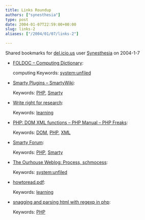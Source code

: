 ```yaml
---
title: Links Roundup
authors: ["synesthesia"]
type: post
date: 2004-01-07T22:59:00+00:00
slug: links-2 
aliases: ["/2004/01/07/links-2"]

---
```

Shared bookmarks for [del.icio.us][1] user  [Synesthesia][2] on 2004-1-7

  * [FOLDOC &#8211; Computing Dictionary][3]:
  
    computing Keywords: [system:unfiled][4]
  * [Smarty Plugins &#8211; SmartyWiki][5]:
   
    Keywords: [PHP][6], [Smarty][7]
  * [Write right for research][8]:
   
    Keywords: [learning][9]
  * [PHP: DOM XML functions &#8211; PHP Manual &#8211; PHP Freaks][10]:
   
    Keywords: [DOM][11], [PHP][6], [XML][12]
  * [Smarty Forum][13]:
   
    Keywords: [PHP][6], [Smarty][7]
  * [The Ourhouse Weblog: Process, schmocess][14]:
   
    Keywords: [system:unfiled][4]
  * [howtoread.pdf][15]:
   
    Keywords: [learning][9]
  * [snagging and parsing html with regexp in php][16]:
   
    Keywords: [PHP][6]

 [1]: https://del.icio.us/
 [2]: https://del.icio.us/synesthesia
 [3]: https://foldoc.doc.ic.ac.uk/foldoc/ "https://foldoc.doc.ic.ac.uk/foldoc/"
 [4]: https://del.icio.us/synesthesia/system:unfiled
 [5]: https://smarty.incutio.com/?page=SmartyPlugins "https://smarty.incutio.com/?page=SmartyPlugins"
 [6]: https://del.icio.us/synesthesia/PHP
 [7]: https://del.icio.us/synesthesia/Smarty
 [8]: https://www-uilots.let.uu.nl/ma-phdprog/phdpage/paperadvice.html "https://www-uilots.let.uu.nl/ma-phdprog/phdpage/paperadvice.html"
 [9]: https://del.icio.us/synesthesia/learning
 [10]: https://www.phpfreaks.com/phpmanual/page/ref.domxml.html "https://www.phpfreaks.com/phpmanual/page/ref.domxml.html"
 [11]: https://del.icio.us/synesthesia/DOM
 [12]: https://del.icio.us/synesthesia/XML
 [13]: https://www.phpinsider.com/smarty-forum/index.php?sid=12aa10b02f9d9c7ef70f2bb8c5e0a1da "https://www.phpinsider.com/smarty-forum/index.php?sid=12aa10b02f9d9c7ef70f2bb8c5e0a1da"
 [14]: https://www.roundourhouse.com/blog/archives/000119.html "https://www.roundourhouse.com/blog/archives/000119.html"
 [15]: https://www.si.umich.edu/~pne/PDF/howtoread.pdf "https://www.si.umich.edu/~pne/PDF/howtoread.pdf"
 [16]: https://www.webmasterworld.com/forum88/1996.htm "https://www.webmasterworld.com/forum88/1996.htm"
